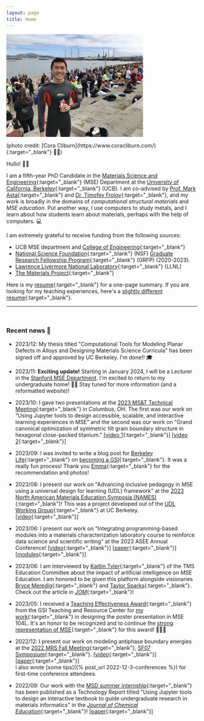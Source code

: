 ```yaml
---
layout: page
title: Home
---
```


<p><img src="assets/fig/propic_enze_2.jpg" alt="Enze Chen" align="middle" width="360px"></p>
(photo credit: [Cora Cliburn](https://www.coracliburn.com/){:target="_blank"} 💃🏽)

Hullo! 👋🏼

I am a fifth-year PhD Candidate in the [Materials Science and Engineering](https://www.mse.berkeley.edu/){:target="_blank"} (MSE) Department at the [University of California, Berkeley](https://www.berkeley.edu/){:target="_blank"} (UCB).
I am co-advised by [Prof. Mark Asta](https://mse.berkeley.edu/people_new/asta/){:target="_blank"} and [Dr. Timofey Frolov](https://people.llnl.gov/frolov2){:target="_blank"}, and my work is broadly in the domains of _computational structural materials_ and _MSE education_.
Put another way, I use computers to study metals, and I learn about how students learn about materials, perhaps with the help of computers. 💻

I am extremely grateful to receive funding from the following sources:     
* UCB MSE department and [College of Engineering](https://engineering.berkeley.edu/){:target="_blank"}    
* [National Science Foundation](https://www.nsf.gov/){:target="_blank"} (NSF) [Graduate Research Fellowship Program](https://www.nsfgrfp.org/){:target="_blank"} (GRFP) (2020-2023).    
* [Lawrence Livermore National Laboratory](https://www.llnl.gov/){:target="_blank"} (LLNL)   
* [The Materials Project](https://next-gen.materialsproject.org/){:target="_blank"}  

Here is my [resume](assets/files/resume_general.pdf){:target="_blank"} for a one-page summary.
If you are looking for my teaching experiences, here's a [slightly different resume](assets/files/resume_teaching.pdf){:target="_blank"}.


---------------------------------
<br>

### Recent news 📰

* 2023/12: My thesis titled "Computational Tools for Modeling Planar Defects in Alloys and Designing Materials Science Curricula" has been signed off and approved by UC Berkeley.
I'm done!! 🎓

* 2023/11: **Exciting update!** Starting in January 2024, I will be a Lecturer in the [Stanford MSE Department](https://mse.stanford.edu/).
I'm excited to return to my undergraduate home! 🥳🌴 
Stay tuned for more information (and a reformatted website)!


* 2023/10: I gave two presentations at the [2023 MS&T Technical Meeting](https://www.matscitech.org/MST23/MST23/Default.aspx){:target="_blank"} in Columbus, OH.
The first was our work on "Using Jupyter tools to design accessible, scalable, and interactive learning experiences in MSE" and the second was our work on "Grand canonical optimization of symmetric tilt grain boundary structure in hexagonal close-packed titanium."
[[video 1](https://youtu.be/foSXXyEAoSc){:target="_blank"}]
[[video 2](https://youtu.be/CM1UpXlrheE){:target="_blank"}]


* 2023/09: I was invited to write a blog post for [Berkeley Life](https://life.berkeley.edu/){:target="_blank"} on [becoming a GSI](https://life.berkeley.edu/becoming-a-gsi/){:target="_blank"}.
It was a really fun process!
Thank you [Emma](https://www.emmaancel.com/){:target="_blank"} for the recommendation and photos!


* 2023/08: I present our work on "Advancing inclusive pedagogy in MSE using a universal design for learning (UDL) framework" at the [2023 North American Materials Education Symposia (NAMES)](https://www.materialseducation.com/2023calpoly/indexcalpoly.htm){:target="_blank"}! 
This was a project developed out of the [UDL Working Group](https://gsi.berkeley.edu/working-group-universal-design-for-learning-udl-starting-july-2022/){:target="_blank"} at UC Berkeley.
[[video](https://youtu.be/BHSFvj_Bxhk){:target="_blank"}]


* 2023/06: I present our work on "Integrating programming-based modules into a materials characterization laboratory course to reinforce data science and scientific writing" at the 2023 ASEE Annual Conference! 
[[video](https://youtu.be/Pas8tPjaY4k){:target="_blank"}]
[[paper](https://peer.asee.org/integrating-programming-based-modules-into-a-materials-characterization-laboratory-course-to-reinforce-data-science-and-scientific-writing){:target="_blank"}]
[[modules](https://enze-chen.github.io/mse104l/){:target="_blank"}]


* 2023/06: I am interviewed by [Kaitlin Tyler](https://www.linkedin.com/in/kaitlin-tyler-2029b92a/){:target="_blank"} of the TMS Education Committee about the impact of artificial intelligence on MSE Education.
I am honored to be given this platform alongside visionaries [Bryce Meredig](https://www.linkedin.com/in/bmeredig/){:target="_blank"} and [Taylor Sparks](https://faculty.utah.edu/u0203991-Taylor_D._Sparks/hm/index.hml){:target="_blank"}.
Check out the article in [_JOM_](https://link.springer.com/article/10.1007/s11837-023-05922-3){:target="_blank"}!


* 2023/05: I received a [Teaching Effectiveness Award](https://gsi.berkeley.edu/programs-services/award-programs/teaching-effectiveness/){:target="_blank"} from the GSI Teaching and Resource Center for [my work](https://gsi.berkeley.edu/chen-2023/){:target="_blank"} in designing the poster presentation in MSE 104L.
It's an honor to be recognized and to continue the [strong representation of MSE](https://gsi.berkeley.edu/programs-services/award-programs/teaching-effectiveness/tea-recipients/tea-department/#M){:target="_blank"} for this award! 👨🏼‍🏫


* 2022/12: I present our work on modeling antiphase boundary energies at the [2022 MRS Fall Meeting](https://www.mrs.org/meetings-events/fall-meetings-exhibits/2022-mrs-fall-meeting){:target="_blank"}, [SF07 Symposium](https://www.mrs.org/meetings-events/fall-meetings-exhibits/2022-mrs-fall-meeting/symposium-sessions/detail/2022_mrs_fall_meeting/sf07/Symposium_SF07){:target="_blank"}. 
[[video](https://youtu.be/pIgXeoOy11c){:target="_blank"}]  
[[paper](https://www.nature.com/articles/s41524-022-00755-1){:target="_blank"}]       
I also wrote [some tips]({% post_url 2022-12-3-conferences %}) for first-time conference attendees.


* 2022/09: Our work with the [MSD summer internship](https://enze-chen.github.io/mi-book-2022){:target="_blank"} has been published as a Technology Report titled "Using Jupyter tools to design an interactive textbook to guide undergraduate research in materials informatics" in the [_Journal of Chemical Education_](https://pubs.acs.org/journal/jceda8){:target="_blank"}!
[[paper](https://pubs.acs.org/doi/10.1021/acs.jchemed.2c00640){:target="_blank"}] 


<!-- 
v* 2023/05: I present our work in MSE 104L on "Inquiry-based labs to promote science communication, creative expression, and student engagement" at the inaugural [UC Berkeley Teaching and Learning Conference](https://teaching.berkeley.edu/teaching-learning-conference-2023){:target="_blank"}.
[[slides](https://docs.google.com/presentation/d/1jsth7bUhRgHzOFCAJ6dzEeunJbTc2FXlP3T2UCGTWhU/edit?usp=sharing){:target="_blank"}]
* 2023/04: I volunteer as a symposium assistant at the [2023 MRS Spring Meeting](https://www.mrs.org/meetings-events/spring-meetings-exhibits/2023-mrs-spring-meeting/){:target="_blank"} and got to see a lot of interesting science, some done by my friends!
[Some thoughts...]({% post_url 2023-04-19-mrsvolunteering %})
* 2023/03: I present our work on grand canonical optimization of grain boundary structures in α-titanium at the [2023 TMS Annual Meeting](https://www.tms.org/AnnualMeeting/TMS2023){:target="_blank"}, [Advances in Titanium Technology Symposium](http://www.programmaster.org/PM/PM.nsf/ViewSessionSheets?OpenAgent&ParentUNID=A2107B9F39EB310F852588AD0020734E){:target="_blank"}. 
[[video](https://youtu.be/jYW-cMgkzj4){:target="_blank"}]
* 2023/03: I receive an MSE Graduate Student Equity and Inclusion Award! 
I hope to continue my efforts to support all the wonderful members of our MSE community.
* 2023/01: I join a [Universal Design for Learning (UDL) Working Group](https://gsi.berkeley.edu/working-group-universal-design-for-learning-udl-starting-july-2022/){:target="_blank"} sponsored by the [GSI Teaching & Resource Center](https://gsi.berkeley.edu/){:target="_blank"} to work on a project in collaboration with Mark to redesign the MSE pedagogy course.
Stay tuned for more information!
* 2022/10: Our commentary on "Educating current industrial workforce to embrace data-driven materials development" is finally published as a Material Matters article in [_MRS Bulletin_](https://www.springer.com/journal/43577){:target="_blank"}!
[[paper](https://link.springer.com/article/10.1557/s43577-022-00410-6){:target="_blank"}] 
* 2022/08: My abstracts for oral presentations are accepted to the [2022 MRS Fall Meeting](https://www.mrs.org/meetings-events/fall-meetings-exhibits/2022-mrs-fall-meeting){:target="_blank"} in Boston, MA and the [TMS 2023 Annual Meeting](https://www.tms.org/AnnualMeeting/TMS2023){:target="_blank"} in San Diego, CA.
I'm thankful for great mentors and collaborators, and let me know if you'll be around! 
* 2022/06: I start my internship in the [Computational Chemistry and Materials Science (CCMS) Summer Institute](https://pls.llnl.gov/careers/internship-programs/computational-chemistry-and-materials-science-summer-institute){:target="_blank"} at LLNL working with Tim and others on hydrogen storage in titanium! 
[[SLAM video](https://youtu.be/Ggt9n4dAtwk){:target="_blank"}]
* 2022/06: This summer we are reprising the [Materials Sciences Division](https://www2.lbl.gov/msd/){:target="_blank"} research internship at [Lawrence Berkeley National Laboratory](https://www.lbl.gov/){:target="_blank"}, where we will be using largely the same teaching materials for a 3-week module on [Introduction to Materials Informatics](https://enze-chen.github.io/mi-book-2022){:target="_blank"}.
* 2022/05: Free money! (basically) I wrote down [some thoughts]({% post_url 2022-5-6-grants %}) on a few grants that I secured this year.
* 2022/05: I passed my Qualifying Exam! 🥳
Thankful to have a supportive committee comprised of Professors [Daryl Chrzan](https://mse.berkeley.edu/people_new/chrzan/){:target="_blank"}, [Andrew Minor](https://mse.berkeley.edu/people_new/minor/){:target="_blank"}, [Gerbrand Ceder](https://mse.berkeley.edu/people_new/gerbrand-ceder/){:target="_blank"}, and [Grace Gu](https://me.berkeley.edu/people/grace-x-gu/){:target="_blank"}.
* 2022/03: My paper on "Modeling antiphase boundary energies in Ni3Al-based alloys using automated density functional theory and machine learning" was accepted for publication in the open-access journal [_npj Computational Materials_](https://www.nature.com/npjcompumats/){:target="_blank"}! 
[[paper](https://www.nature.com/articles/s41524-022-00755-1){:target="_blank"}]
[[data](https://contribs.materialsproject.org/projects/apbe_Ni3Al){:target="_blank"}]
* 2022/03: I am nominated by the MSE department for the [Outstanding Graduate Student Instructor Award](https://gsi.berkeley.edu/programs-services/award-programs/ogsi/){:target="_blank"}!
I am grateful for this honor and look forward to future opportunities to continue supporting our students.
* 2022/01: This spring I am a GSI in Prof. [Andrew Minor](https://mse.berkeley.edu/people_new/minor/){:target="_blank"}'s [MSE 104/L: Materials Characterization Laboratory](https://classes.berkeley.edu/content/2022-spring-matsci-104-001-lec-001){:target="_blank"} class. I am excited to continue supporting students and getting more practice with characterization tools!
* 2021/11: I present our work on integrating computational modules into MSE curricula at the [2021 MRS Fall Meeting](https://www.mrs.org/meetings-events/fall-meetings-exhibits/2021-mrs-fall-meeting){:target="_blank"} [BI01 Symposium](https://www.mrs.org/meetings-events/fall-meetings-exhibits/2021-mrs-fall-meeting/call-for-papers/detail/2021_mrs_fall_meeting/bi01/Symposium_BI01){:target="_blank"}. [[poster](assets/files/2021_mrs_fall.pdf){:target="_blank"}] [[video](https://youtu.be/nJc_vHdhGmI){:target="_blank"}]
* 2021/08: My abstract submission for a presentation on integrating computational modules into MSE curricula was accepted to the [2021 MRS Fall Meeting](https://www.mrs.org/meetings-events/fall-meetings-exhibits/2021-mrs-fall-meeting){:target="_blank"} [BI01 Symposium](https://www.mrs.org/meetings-events/fall-meetings-exhibits/2021-mrs-fall-meeting/call-for-papers/detail/2021_mrs_fall_meeting/bi01/Symposium_BI01){:target="_blank"}! See you in Boston!
* 2021/08: This fall I am a GSI in Prof. [Lane Martin](https://mse.berkeley.edu/people_new/martin/){:target="_blank"}'s [MSE 45/L: Properties of Materials Laboratory](https://classes.berkeley.edu/content/2021-fall-matsci-45-001-lec-001){:target="_blank"} class. I look forward to working with undergrads in person again! [[lab lectures](https://drive.google.com/drive/folders/1AOx6CKWW0ZiM0iFksivBvrLcSTqTmBTu?usp=sharing){:target="_blank"}] 
* 2021/06: This summer I am designing and teaching a 3-week module on [Introduction to Materials Informatics](https://enze-chen.github.io/mi-book-2021){:target="_blank"} to UCB undergraduates as part of a 9-week outreach program in the [Materials Sciences Division](https://www2.lbl.gov/msd/){:target="_blank"} at [Lawrence Berkeley National Laboratory](https://www.lbl.gov/){:target="_blank"}.
* 2021/04: This spring I am a volunteer section leader for [Code in Place](https://codeinplace.stanford.edu/){:target="_blank"}! I'm super excited to contribute a small part towards this large project on global CS education led by Stanford University. [[section slides](https://drive.google.com/drive/folders/1i0hX02S302JEi730sDD6cr37P3iomjCu?usp=sharing){:target="_blank"}]
* 2021/03: I present my work at the [2021 TMS Annual Meeting](https://www.tms.org/TMS2021){:target="_blank"} on high-throughput computing and machine learning for antiphase boundary energies in Ni-based superalloys. Stay tuned for an upcoming manuscript! [[poster](assets/files/2021_tms_presentation.pdf){:target="_blank"}] [[video](https://drive.google.com/file/d/1fwCHLFVUwJX2245_OcAXpy93_5C8bAb_/view?usp=sharing){:target="_blank"}]
* 2021/03: I am grateful to be included in a collaboration on studying "Twin boundary structural phase transitions in elemental titanium."
Check out Shahriar's paper [on arXiv](https://arxiv.org/abs/2103.06194){:target="_blank"}!
* 2020/11: I taught two more (new!) classes at [Berkeley Splash](https://berkeley.learningu.org/){:target="_blank"} Fall 2020: [Introduction to MSE](https://docs.google.com/presentation/d/1NzTysDtV3JWwBWf-xqtwXTBqmhmnCOUklRbF86JUtvk/edit#slide=id.p){:target="_blank"} and [Introduction to X-ray diffraction](https://docs.google.com/presentation/d/1nVlUTEGsWjVEtf8EXkPp2A-7ANAMRO-oxxAk63RovVA/edit#slide=id.p){:target="_blank"}.
* 2020/10: This application season, I received the question about Master's vs. PhD vs. Work from a few folks, so I thought I'd record [some thoughts]({% post_url 2020-10-15-bsmsphd %})...
* 2020/09: My [abstract submission](http://www.programmaster.org/PM/PM.nsf/ApprovedAbstracts/B3B8C068CB9E55E6852585A6005C372B?OpenDocument){:target="_blank"} for an oral presentation on Ni-based superalloy design has been accepted to [TMS 2021](https://www.tms.org/TMS2021){:target="_blank"}! See you in virtual Orlando!
* 2020/07: My co-authored paper on Stitch is now public [on IEEE *Xplore*](https://ieeexplore.ieee.org/abstract/document/9139788){:target="_blank"}!
* 2020/05: I started my [MaCI summer internship](https://pls.llnl.gov/careers/internship-programs/maci){:target="_blank"} at Lawrence Livermore National Lab (see Research tab for details).
* 2020/03: I won an [NSF GRFP](https://www.nsfgrfp.org/){:target="_blank"}! 🙌🏼
[Some thoughts]({% post_url 2020-8-8-nsfgrfp %})...
* 2020/01: I passed my Preliminary Exam! 🎉
[Some thoughts]({% post_url 2020-1-20-prelims %})...
* 2019/08: I moved (across the Bay) to Berkeley, CA to begin my PhD in [MSE](https://www.mse.berkeley.edu/){:target="_blank"}. 🐻
* 2019/07: I left my Instructional Designer position at [Citrine Informatics](https://citrine.io/){:target="_blank"} (see Teaching tab for details). I will miss everyone! 
-->
